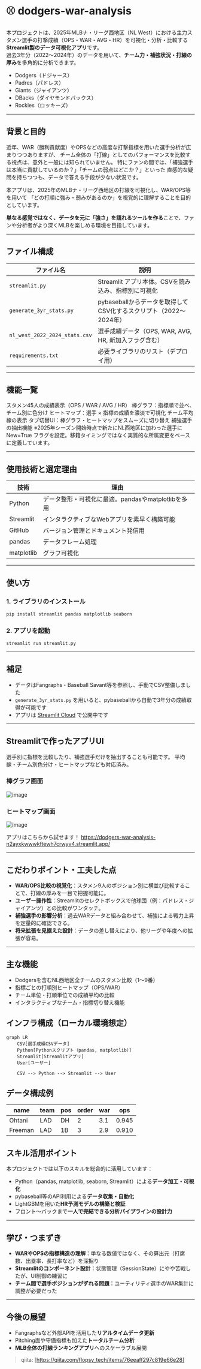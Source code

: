 

# ⚾ dodgers-war-analysis

本プロジェクトは、2025年MLBナ・リーグ西地区（NL West）における主力スタメン選手の打撃成績（OPS・WAR・AVG・HR）を可視化・分析・比較する**Streamlit製のデータ可視化アプリ**です。  
過去3年分（2022〜2024年）のデータを用いて、**チーム力・補強状況・打線の厚み**を多角的に分析できます。

- Dodgers（ドジャース）
- Padres（パドレス）
- Giants（ジャイアンツ）
- DBacks（ダイヤモンドバックス）
- Rockies（ロッキーズ）
---

## 背景と目的

近年、WAR（勝利貢献度）やOPSなどの高度な打撃指標を用いた選手分析が広まりつつありますが、
チーム全体の「打線」としてのパフォーマンスを比較する視点は、意外と一般には知られていません。
特にファンの間では、「補強選手は本当に貢献しているのか？」「チームの弱点はどこか？」といった
直感的な疑問を持ちつつも、データで答える手段が少ない状況です。

本アプリは、2025年のMLBナ・リーグ西地区の打線を可視化し、WAR/OPS等を用いて
「どの打順に強み・弱みがあるのか」を視覚的に理解することを目的としています。

**単なる感覚ではなく、データを元に「強さ」を語れるツールを作る**ことで、ファンや分析者がより深くMLBを楽しめる環境を目指しています。

---

## ファイル構成

| ファイル名                  | 説明                                                              |
|----------------------------|-------------------------------------------------------------------|
| `streamlit.py`             | Streamlit アプリ本体。CSVを読み込み、指標別に可視化           |
| `generate_3yr_stats.py`    | pybaseballからデータを取得してCSV化するスクリプト（2022〜2024年）|
| `nl_west_2022_2024_stats.csv` | 選手成績データ（OPS, WAR, AVG, HR, 新加入フラグ含む）           |
| `requirements.txt`         | 必要ライブラリのリスト（デプロイ用）                            |

---

## 機能一覧

スタメン45人の成績表示（OPS / WAR / AVG / HR）
棒グラフ：指標順で並べ、チーム別に色分け
ヒートマップ：選手 × 指標の成績を濃淡で可視化
チーム平均線の表示
タブ切替UI：棒グラフ・ヒートマップをスムーズに切り替え
補強選手の抽出機能
※2025年シーズン開始時点で新たにNL西地区に加わった選手に New=True フラグを設定。移籍タイミングではなく実質的な所属変更をベースに定義しています。

---
## 使用技術と選定理由

| 技術      | 理由                                                                 |
|-----------|----------------------------------------------------------------------|
| Python    | データ整形・可視化に最適。pandasやmatplotlibを多用                |
| Streamlit | インタラクティブなWebアプリを素早く構築可能                         |
| GitHub    | バージョン管理とドキュメント発信用                                   |
| pandas     | データフレーム処理       | WARやOPSのような指標を扱う集計処理に最適                               |
| matplotlib | グラフ可視化             | カスタマイズ性が高く、Streamlitとの相性も良いため                      |

---

## 使い方

### 1. ライブラリのインストール
```bash
pip install streamlit pandas matplotlib seaborn
```

### 2. アプリを起動
```bash
streamlit run streamlit.py
```

---

## 補足

- データはFangraphs・Baseball Savant等を参照し、手動でCSV整備しました
- `generate_3yr_stats.py` を用いると、pybaseballから自動で3年分の成績取得が可能です
- アプリは [Streamlit Cloud]([https://dodgers-war-analysis-X.streamlit.app](https://dodgers-war-analysis-n2ayxkwwwkftewh7crwyv4.streamlit.app/)) で公開中です

---

## Streamlitで作ったアプリUI
選手別に指標を比較したり、補強選手だけを抽出することも可能です。
平均線・チーム別色分け・ヒートマップなども対応済み。

### 棒グラフ画面
![image](https://github.com/user-attachments/assets/1f0f4e00-be07-4123-bbf6-4d6e8744ad56)


### ヒートマップ画面
![image](https://github.com/user-attachments/assets/5e815c95-740a-4f41-a811-a1aa7da090f9)


アプリはこちらから試せます！
https://dodgers-war-analysis-n2ayxkwwwkftewh7crwyv4.streamlit.app/

---

## こだわりポイント・工夫した点

- **WAR/OPS比較の視覚化**：スタメン9人のポジション別に横並び比較することで、打線の厚みを一目で把握可能に。
- **ユーザー操作性**：Streamlitのセレクトボックスで他球団（例：パドレス・ジャイアンツ）との比較がワンタッチ。
- **補強選手の影響分析**：過去WARデータと組み合わせて、補強による戦力上昇を定量的に確認できる。
- **将来拡張を見据えた設計**：データの差し替えにより、他リーグや年度への拡張が容易。
---

## 主な機能

- Dodgersを含むNL西地区全チームのスタメン比較（1〜9番）
- 指標ごとの打順別ヒートマップ（OPS/WAR）
- チーム単位・打順単位での成績平均の比較
- インタラクティブなチーム・指標切り替え機能

## インフラ構成（ローカル環境想定）

```mermaid
graph LR
    CSV[選手成績CSVデータ]
    Python[Pythonスクリプト（pandas, matplotlib）]
    Streamlit[Streamlitアプリ]
    User[ユーザー]

    CSV --> Python --> Streamlit --> User
```

## データ構成例

| name       | team    | pos | order | war  | ops  |
|------------|---------|-----|-------|------|------|
| Ohtani     | LAD     | DH  | 2     | 3.1  | 0.945|
| Freeman    | LAD     | 1B  | 3     | 2.9  | 0.910|


## スキル活用ポイント

本プロジェクトでは以下のスキルを総合的に活用しています：

- Python（pandas, matplotlib, seaborn, Streamlit）による**データ加工・可視化**
- pybaseball等のAPI利用による**データ収集・自動化**
- LightGBMを用いた**HR予測モデルの構築と検証**
- フロント〜バックまで**一人で完結できる分析パイプラインの設計力**

---
## 学び・つまずき

- **WARやOPSの指標構造の理解**：単なる数値ではなく、その算出元（打席数、出塁率、長打率など）を深掘り
- **Streamlitのコンポーネント設計**：状態管理（SessionState）にやや苦戦したが、UI制御の練習に
- **チーム間で選手ポジションがずれる問題**：ユーティリティ選手のWAR集計に調整が必要だった
---
## 今後の展望

- Fangraphsなど外部APIを活用した**リアルタイムデータ更新**
- Pitching面や守備指標も加えた**トータルチーム分析**
- **MLB全体の打線ランキングアプリ**へのスケーラブル展開


> qiita: [https://qiita.com/flopsy_tech/items/76eeaff297c819e66e28]

